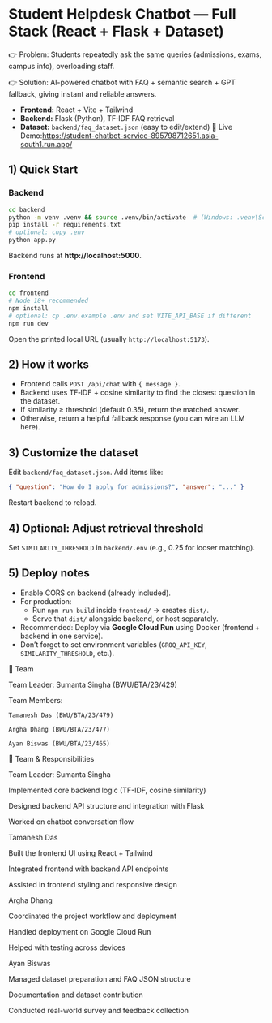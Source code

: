 
# Student Helpdesk Chatbot — Full Stack (React + Flask + Dataset)
👉 Problem: Students repeatedly ask the same queries (admissions, exams, campus info), overloading staff.

👉 Solution: AI-powered chatbot with FAQ + semantic search + GPT fallback, giving instant and reliable answers.

- **Frontend:** React + Vite + Tailwind
- **Backend:** Flask (Python), TF‑IDF FAQ retrieval
- **Dataset:** `backend/faq_dataset.json` (easy to edit/extend)
🔗 Live Demo:https://student-chatbot-service-895798712651.asia-south1.run.app/
## 1) Quick Start

### Backend
```bash
cd backend
python -m venv .venv && source .venv/bin/activate  # (Windows: .venv\Scripts\activate)
pip install -r requirements.txt
# optional: copy .env
python app.py
```
Backend runs at **http://localhost:5000**.

### Frontend
```bash
cd frontend
# Node 18+ recommended
npm install
# optional: cp .env.example .env and set VITE_API_BASE if different
npm run dev
```
Open the printed local URL (usually `http://localhost:5173`).

## 2) How it works

- Frontend calls `POST /api/chat` with `{ message }`.
- Backend uses TF‑IDF + cosine similarity to find the closest question in the dataset.
- If similarity ≥ threshold (default 0.35), return the matched answer.
- Otherwise, return a helpful fallback response (you can wire an LLM here).

## 3) Customize the dataset
Edit `backend/faq_dataset.json`. Add items like:
```json
{ "question": "How do I apply for admissions?", "answer": "..." }
```
Restart backend to reload.

## 4) Optional: Adjust retrieval threshold
Set `SIMILARITY_THRESHOLD` in `backend/.env` (e.g., 0.25 for looser matching).

## 5) Deploy notes
- Enable CORS on backend (already included).
- For production:
  - Run `npm run build` inside `frontend/` → creates `dist/`.
  - Serve that `dist/` alongside backend, or host separately.
- Recommended: Deploy via **Google Cloud Run** using Docker (frontend + backend in one service).
- Don’t forget to set environment variables (`GROQ_API_KEY`, `SIMILARITY_THRESHOLD`, etc.).


👥 Team

Team Leader: Sumanta Singha (BWU/BTA/23/429)

Team Members:

    Tamanesh Das (BWU/BTA/23/479)

    Argha Dhang (BWU/BTA/23/477)

    Ayan Biswas (BWU/BTA/23/465)


👥 Team & Responsibilities

Team Leader: Sumanta Singha

Implemented core backend logic (TF-IDF, cosine similarity)

Designed backend API structure and integration with Flask

Worked on chatbot conversation flow

Tamanesh Das

Built the frontend UI using React + Tailwind

Integrated frontend with backend API endpoints

Assisted in frontend styling and responsive design

Argha Dhang

Coordinated the project workflow and deployment

Handled deployment on Google Cloud Run

Helped with testing across devices

Ayan Biswas

Managed dataset preparation and FAQ JSON structure

Documentation and dataset contribution

Conducted real-world survey and feedback collection
